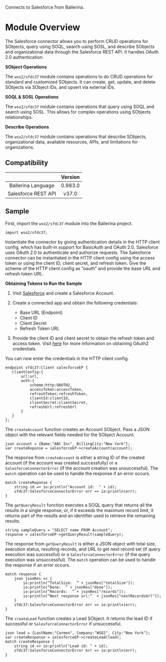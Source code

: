 Connects to Salesforce from Ballerina. 

# Module Overview

The Salesforce connector allows you to perform CRUD operations for SObjects, query using SOQL, search using SOSL, and
describe SObjects and organizational data through the Salesforce REST API. It handles OAuth 2.0 authentication.

**SObject Operations**

The `wso2/sfdc37` module contains operations to do CRUD operations for standard and customized SObjects. It can create, 
get, update, and delete SObjects via SObject IDs, and upsert via external IDs.

**SOQL & SOSL Operations**

The `wso2/sfdc37` module contains operations that query using SOQL and search using SOSL. This allows for complex 
operations using SObjects relationships.

**Describe Operations**

The `wso2/sfdc37` module contains operations that describe SObjects, organizational data, available resources, APIs, and 
limitations for organizations.

## Compatibility
|                     |    Version     |
|:-------------------:|:--------------:|
| Ballerina Language  | 0.983.0        |
| Salesforce REST API | v37.0          |

## Sample
First, import the `wso2/sfdc37` module into the Ballerina project.
```ballerina
import wso2/sfdc37;
```
Instantiate the connector by giving authentication details in the HTTP client config, which has built-in support for 
BasicAuth and OAuth 2.0. Salesforce uses OAuth 2.0 to authenticate and authorize requests. The Salesforce connector can 
be instantiated in the HTTP client config using the access token or using the client ID, client secret, and refresh 
token. Give the scheme of the HTTP client config as “oauth” and provide the base URL and refresh token URL.

**Obtaining Tokens to Run the Sample**

1. Visit [Salesforce](https://www.salesforce.com) and create a Salesforce Account.
2. Create a connected app and obtain the following credentials: 
    * Base URL (Endpoint)
    * Client ID
    * Client Secret
    * Refresh Token URL

3. Provide the client ID and client secret to obtain the refresh token and access token. Visit 
[here](https://help.salesforce.com/articleView?id=remoteaccess_authenticate_overview.htm) for more information 
on obtaining OAuth2 credentials.

You can now enter the credentials in the HTTP client config. 
```ballerina
endpoint sfdc37:Client salesforceEP {
   clientConfig:{
       url:url,
       auth:{
           scheme:http:OAUTH2,
           accessToken:accessToken,
           refreshToken:refreshToken,
           clientId:clientId,
           clientSecret:clientSecret,
           refreshUrl:refreshUrl
       }
   }
};
```
The `createAccount` function creates an Account SObject. Pass a JSON object with the relevant fields needed for the 
SObject Account.
```ballerina
json account = {Name:"ABC Inc", BillingCity:"New York"};
var createReponse = salesforceEP->createAccount(account);
```
The response from `createAccount` is either a string ID of the created account (if the account was created successfully) 
or a `SalesforceConnectorError` (if the account creation was unsuccessful). The `match` operation can be used to handle 
the response if an error occurs.
```ballerina
match createReponse {
    string id => io:println("Account id:  " + id);
    sfdc37:SalesforceConnectorError err => io:println(err);
}
```
The `getQueryResult` function executes a SOQL query that returns all the results in a single response, or, if it exceeds 
the maximum record limit, it returns part of the results and an identifier used to retrieve the remaining results.
```ballerina
string sampleQuery = "SELECT name FROM Account";
response = salesforceEP->getQueryResult(sampleQuery);
```
The response from `getQueryResult` is either a JSON object with total size, execution status, resulting records, and 
URL to get next record set (if query execution was successful) or a `SalesforceConnectorError` 
(if the query execution was unsuccessful). The `match` operation can be used to handle the response if an error occurs.
```ballerina
match response {
    json jsonRes => {
        io:println(“TotalSize:  ” + jsonRes["totalSize"]);
        io:println(“Done:  ” + jsonRes["done"]);
        io:println(“Records:  ” + jsonRes["records"]);
        io:println(“Next response url:”  + jsonRes["nextRecordsUrl"]);
    }
    sfdc37:SalesforceConnectorError err => io:println(err);
}
```
The `createLead` function creates a Lead SObject. It returns the lead ID if successful or `SalesforceConnectorError` if 
unsuccessful.
```ballerina
json lead = {LastName:"Carmen", Company:"WSO2", City:"New York"};
var createResponse = salesforceEP->createLead(lead);
match createResponse {
    string id => io:println("Lead id: " + id);
    sfdc37:SalesforceConnectorError err => io:println(err);
}
```


